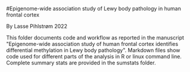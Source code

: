 #Epigenome-wide association study of Lewy body pathology in human frontal cortex

By Lasse Pihlstrøm 2022

This folder documents code and workflow as reported in the manuscript "Epigenome-wide association study of human frontal cortex identifies differential methylation in Lewy body pathology". Markdown files show code used for different parts of the analysis in R or linux command line. Complete summary stats are provided in the sumstats folder.
